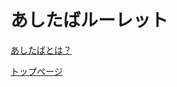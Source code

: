 # あしたばルーレット

[あしたばとは？](http://homepage2.nifty.com/ashitaba/)

[トップページ](http://knagadou.github.io/RouletteCounter)
